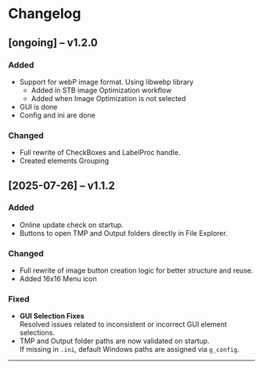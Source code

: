 # Changelog
## [ongoing] – v1.2.0

### Added
- Support for webP image format. Using libwebp library
  - Added in STB image Optimization workflow
  - Added when Image Optimization is not selected
- GUI is done
- Config and ini are done

### Changed
- Full rewrite of CheckBoxes and LabelProc handle.
- Created elements Grouping

## [2025-07-26] – v1.1.2

### Added
- Online update check on startup.
- Buttons to open TMP and Output folders directly in File Explorer.

### Changed
- Full rewrite of image button creation logic for better structure and reuse.
- Added 16x16 Menu icon

### Fixed
- **GUI Selection Fixes**  
  Resolved issues related to inconsistent or incorrect GUI element selections.
- TMP and Output folder paths are now validated on startup.  
  If missing in `.ini`, default Windows paths are assigned via `g_config`.

---

